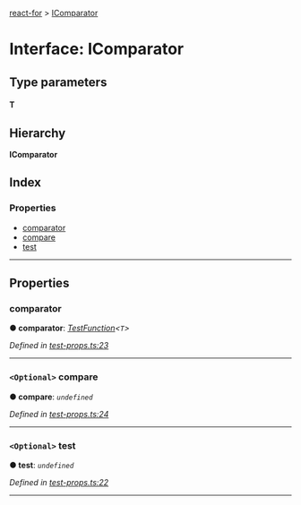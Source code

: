 [react-for](../README.md) > [IComparator](../interfaces/icomparator.md)

# Interface: IComparator

## Type parameters
#### T 
## Hierarchy

**IComparator**

## Index

### Properties

* [comparator](icomparator.md#comparator)
* [compare](icomparator.md#compare)
* [test](icomparator.md#test)

---

## Properties

<a id="comparator"></a>

###  comparator

**● comparator**: *[TestFunction](../#testfunction)<`T`>*

*Defined in [test-props.ts:23](https://github.com/MJez29/react-for/blob/4901e34/src/test-props.ts#L23)*

___
<a id="compare"></a>

### `<Optional>` compare

**● compare**: *`undefined`*

*Defined in [test-props.ts:24](https://github.com/MJez29/react-for/blob/4901e34/src/test-props.ts#L24)*

___
<a id="test"></a>

### `<Optional>` test

**● test**: *`undefined`*

*Defined in [test-props.ts:22](https://github.com/MJez29/react-for/blob/4901e34/src/test-props.ts#L22)*

___

